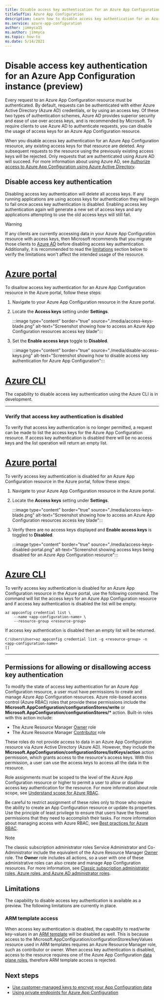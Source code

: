 ```yaml
---
title: Disable access key authentication for an Azure App Configuration instance (preview)
titleSuffix: Azure App Configuration
description: Learn how to disable access key authentication for an Azure App Configuration instance (preview)
ms.service: azure-app-configuration
author: jimmyca15
ms.author: jimmyca
ms.topic: how-to
ms.date: 5/14/2021
---
```


# Disable access key authentication for an Azure App Configuration instance (preview)

Every request to an Azure App Configuration resource must be authenticated. By default, requests can be authenticated with either Azure Active Directory (Azure AD) credentials, or by using an access key. Of these two types of authentication schemes, Azure AD provides superior security and ease of use over access keys, and is recommended by Microsoft. To require clients to use Azure AD to authenticate requests, you can disable the usage of access keys for an Azure App Configuration resource.

When you disable access key authentication for an Azure App Configuration resource, any existing access keys for that resource are deleted. Any subsequent requests to the resource using the previously existing access keys will be rejected. Only requests that are authenticated using Azure AD will succeed. For more information about using Azure AD, see [Authorize access to Azure App Configuration using Azure Active Directory](./concept-enable-rbac.md).

## Disable access key authentication

Disabling access key authentication will delete all access keys. If any running applications are using access keys for authentication they will begin to fail once access key authentication is disabled. Enabling access key authentication again will generate a new set of access keys and any applications attempting to use the old access keys will still fail.

> [!WARNING]
> If any clients are currently accessing data in your Azure App Configuration resource with access keys, then Microsoft recommends that you migrate those clients to [Azure AD](./concept-enable-rbac.md) before disabling access key authentication.
> Additionally, it is recommended to read the [limitations](#limitations) section below to verify the limitations won't affect the intended usage of the resource.

# [Azure portal](#tab/portal)

To disallow access key authentication for an Azure App Configuration resource in the Azure portal, follow these steps:

1. Navigate to your Azure App Configuration resource in the Azure portal.
2. Locate the **Access keys** setting under **Settings**.

    :::image type="content" border="true" source="./media/access-keys-blade.png" alt-text="Screenshot showing how to access an Azure App Configuration resources access key blade":::

3. Set the **Enable access keys** toggle to **Disabled**.

    :::image type="content" border="true" source="./media/disable-access-keys.png" alt-text="Screenshot showing how to disable access key authentication for Azure App Configuration":::

# [Azure CLI](#tab/azure-cli)

The capability to disable access key authentication using the Azure CLI is in development.

---

### Verify that access key authentication is disabled

To verify that access key authentication is no longer permitted, a request can be made to list the access keys for the Azure App Configuration resource. If access key authentication is disabled there will be no access keys and the list operation will return an empty list.

# [Azure portal](#tab/portal)

To verify access key authentication is disabled for an Azure App Configuration resource in the Azure portal, follow these steps:

1. Navigate to your Azure App Configuration resource in the Azure portal.
2. Locate the **Access keys** setting under **Settings**.

    :::image type="content" border="true" source="./media/access-keys-blade.png" alt-text="Screenshot showing how to access an Azure App Configuration resources access key blade":::

3. Verify there are no access keys displayed and **Enable access keys** is toggled to **Disabled**.

    :::image type="content" border="true" source="./media/access-keys-disabled-portal.png" alt-text="Screenshot showing access keys being disabled for an Azure App Configuration resource":::

# [Azure CLI](#tab/azure-cli)

To verify access key authentication is disabled for an Azure App Configuration resource in the Azure portal, use the following command. The command will list the access keys for an Azure App Configuration resource and if access key authentication is disabled the list will be empty.

```azurecli-interactive
az appconfig credential list \
    --name <app-configuration-name> \
    --resource-group <resource-group>
```

If access key authentication is disabled then an empty list will be returned.

```
C:\Users\User>az appconfig credential list -g <resource-group> -n <app-configuration-name>
[]
```

---

## Permissions for allowing or disallowing access key authentication

To modify the state of access key authentication for an Azure App Configuration resource, a user must have permissions to create and manage Azure App Configuration resources. Azure role-based access control (Azure RBAC) roles that provide these permissions include the **Microsoft.AppConfiguration/configurationStores/write** or **Microsoft.AppConfiguration/configurationStores/\*** action. Built-in roles with this action include:

- The Azure Resource Manager [Owner](../role-based-access-control/built-in-roles.md#owner) role
- The Azure Resource Manager [Contributor](../role-based-access-control/built-in-roles.md#contributor) role

These roles do not provide access to data in an Azure App Configuration resource via Azure Active Directory (Azure AD). However, they include the **Microsoft.AppConfiguration/configurationStores/listKeys/action** action permission, which grants access to the resource's access keys. With this permission, a user can use the access keys to access all the data in the resource.

Role assignments must be scoped to the level of the Azure App Configuration resource or higher to permit a user to allow or disallow access key authentication for the resource. For more information about role scope, see [Understand scope for Azure RBAC](../role-based-access-control/scope-overview.md).

Be careful to restrict assignment of these roles only to those who require the ability to create an App Configuration resource or update its properties. Use the principle of least privilege to ensure that users have the fewest permissions that they need to accomplish their tasks. For more information about managing access with Azure RBAC, see [Best practices for Azure RBAC](../role-based-access-control/best-practices.md).

> [!NOTE]
> The classic subscription administrator roles Service Administrator and Co-Administrator include the equivalent of the Azure Resource Manager [Owner](../role-based-access-control/built-in-roles.md#owner) role. The **Owner** role includes all actions, so a user with one of these administrative roles can also create and manage App Configuration resources. For more information, see [Classic subscription administrator roles, Azure roles, and Azure AD administrator roles](../role-based-access-control/rbac-and-directory-admin-roles.md#classic-subscription-administrator-roles).

## Limitations

The capability to disable access key authentication is available as a preview. The following limitations are currently in place.

### ARM template access

When access key authentication is disabled, the capability to read/write key-values in an [ARM template](./quickstart-resource-manager.md) will be disabled as well. This is because access to the Microsoft.AppConfiguration/configurationStores/keyValues resource used in ARM templates requires an Azure Resource Manager role, such as contributor or owner. When access key authentication is disabled, access to the resource requires one of the Azure App Configuration [data plane roles](concept-enable-rbac.md), therefore ARM template access is rejected.

## Next steps

- [Use customer-managed keys to encrypt your App Configuration data](concept-customer-managed-keys.md)
- [Using private endpoints for Azure App Configuration](concept-private-endpoint.md)